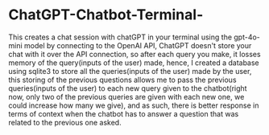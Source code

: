 # ChatGPT-Chatbot-Terminal-
This creates a chat session with chatGPT in your terminal using the gpt-4o-mini model by connecting to the OpenAI API, ChatGPT doesn't store your chat with it over the API connection, so after each query you make, it losses memory of the query(inputs of the user) made, hence, I created a database using sqlite3 to store all the queries(inputs of the user) made by the user, this storing of the previous questions allows me to pass the previous queries(inputs of the user) to each new query given to the chatbot(right now, only two of the previous queries are given with each new one, we could increase how many we give), and as such, there is better response in terms of context when the chatbot has to answer a question that was related to the previous one asked.

